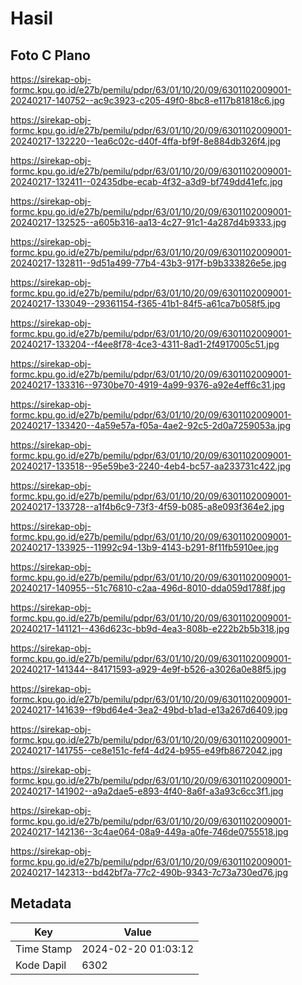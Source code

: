 # Hasil

## Foto C Plano

https://sirekap-obj-formc.kpu.go.id/e27b/pemilu/pdpr/63/01/10/20/09/6301102009001-20240217-140752--ac9c3923-c205-49f0-8bc8-e117b81818c6.jpg

https://sirekap-obj-formc.kpu.go.id/e27b/pemilu/pdpr/63/01/10/20/09/6301102009001-20240217-132220--1ea6c02c-d40f-4ffa-bf9f-8e884db326f4.jpg

https://sirekap-obj-formc.kpu.go.id/e27b/pemilu/pdpr/63/01/10/20/09/6301102009001-20240217-132411--02435dbe-ecab-4f32-a3d9-bf749dd41efc.jpg

https://sirekap-obj-formc.kpu.go.id/e27b/pemilu/pdpr/63/01/10/20/09/6301102009001-20240217-132525--a605b316-aa13-4c27-91c1-4a287d4b9333.jpg

https://sirekap-obj-formc.kpu.go.id/e27b/pemilu/pdpr/63/01/10/20/09/6301102009001-20240217-132811--9d51a499-77b4-43b3-917f-b9b333826e5e.jpg

https://sirekap-obj-formc.kpu.go.id/e27b/pemilu/pdpr/63/01/10/20/09/6301102009001-20240217-133049--29361154-f365-41b1-84f5-a61ca7b058f5.jpg

https://sirekap-obj-formc.kpu.go.id/e27b/pemilu/pdpr/63/01/10/20/09/6301102009001-20240217-133204--f4ee8f78-4ce3-4311-8ad1-2f4917005c51.jpg

https://sirekap-obj-formc.kpu.go.id/e27b/pemilu/pdpr/63/01/10/20/09/6301102009001-20240217-133316--9730be70-4919-4a99-9376-a92e4eff6c31.jpg

https://sirekap-obj-formc.kpu.go.id/e27b/pemilu/pdpr/63/01/10/20/09/6301102009001-20240217-133420--4a59e57a-f05a-4ae2-92c5-2d0a7259053a.jpg

https://sirekap-obj-formc.kpu.go.id/e27b/pemilu/pdpr/63/01/10/20/09/6301102009001-20240217-133518--95e59be3-2240-4eb4-bc57-aa233731c422.jpg

https://sirekap-obj-formc.kpu.go.id/e27b/pemilu/pdpr/63/01/10/20/09/6301102009001-20240217-133728--a1f4b6c9-73f3-4f59-b085-a8e093f364e2.jpg

https://sirekap-obj-formc.kpu.go.id/e27b/pemilu/pdpr/63/01/10/20/09/6301102009001-20240217-133925--11992c94-13b9-4143-b291-8f11fb5910ee.jpg

https://sirekap-obj-formc.kpu.go.id/e27b/pemilu/pdpr/63/01/10/20/09/6301102009001-20240217-140955--51c76810-c2aa-496d-8010-dda059d1788f.jpg

https://sirekap-obj-formc.kpu.go.id/e27b/pemilu/pdpr/63/01/10/20/09/6301102009001-20240217-141121--436d623c-bb9d-4ea3-808b-e222b2b5b318.jpg

https://sirekap-obj-formc.kpu.go.id/e27b/pemilu/pdpr/63/01/10/20/09/6301102009001-20240217-141344--84171593-a929-4e9f-b526-a3026a0e88f5.jpg

https://sirekap-obj-formc.kpu.go.id/e27b/pemilu/pdpr/63/01/10/20/09/6301102009001-20240217-141639--f9bd64e4-3ea2-49bd-b1ad-e13a267d6409.jpg

https://sirekap-obj-formc.kpu.go.id/e27b/pemilu/pdpr/63/01/10/20/09/6301102009001-20240217-141755--ce8e151c-fef4-4d24-b955-e49fb8672042.jpg

https://sirekap-obj-formc.kpu.go.id/e27b/pemilu/pdpr/63/01/10/20/09/6301102009001-20240217-141902--a9a2dae5-e893-4f40-8a6f-a3a93c6cc3f1.jpg

https://sirekap-obj-formc.kpu.go.id/e27b/pemilu/pdpr/63/01/10/20/09/6301102009001-20240217-142136--3c4ae064-08a9-449a-a0fe-746de0755518.jpg

https://sirekap-obj-formc.kpu.go.id/e27b/pemilu/pdpr/63/01/10/20/09/6301102009001-20240217-142313--bd42bf7a-77c2-490b-9343-7c73a730ed76.jpg


## Metadata

| Key        | Value               |
| ---------- | ------------------- |
| Time Stamp | 2024-02-20 01:03:12 |
| Kode Dapil | 6302                |



